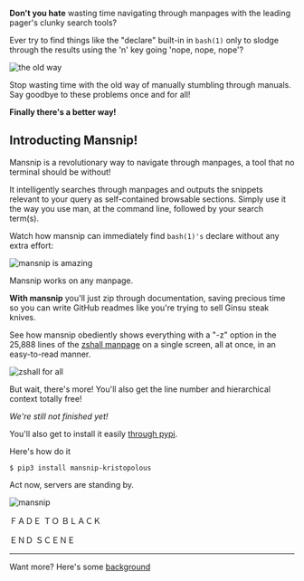 **Don't you hate** wasting time navigating through manpages with the leading pager's clunky search tools?

Ever try to find things like the "declare" built-in in `bash(1)` only to slodge through the results using the 'n' key going 'nope, nope, nope'? 

![the old way](http://i.9ol.es/animate.gif)

Stop wasting time with the old way of manually stumbling through manuals. Say goodbye to these problems once and for all!

**Finally there's a better way!**

## Introducting Mansnip! 

Mansnip is a revolutionary way to navigate through manpages, a tool that no terminal should be without!

It intelligently searches through manpages and outputs the snippets relevant to your query as self-contained browsable sections. 
Simply use it the way you use man, at the command line, followed by your search term(s).

Watch how mansnip can immediately find `bash(1)'s` declare without any extra effort:

![mansnip is amazing](http://i.9ol.es/msfade.webp)

Mansnip works on any manpage.

**With mansnip** you'll just zip through documentation, saving precious time so you can write GitHub readmes like you're trying to sell Ginsu steak knives.

See how mansnip obediently shows everything with a "-z" option in the 25,888 lines of the [zshall manpage](http://gsp.com/cgi-bin/man.cgi?section=1&topic=zshall) on a single screen, all at once, in an easy-to-read manner.

![zshall for all](http://i.9ol.es/mansnip.webp)

But wait, there's more! You'll also get the line number and hierarchical context totally free!

*We're still not finished yet!*

You'll also get to install it easily [through pypi](https://pypi.org/project/mansnip-kristopolous/). 

Here's how do it 

`$ pip3 install mansnip-kristopolous` 

Act now, servers are standing by.

![mansnip](http://i.9ol.es/man1.jpg)

ＦＡＤＥ ＴＯ  ＢＬＡＣＫ

ＥＮＤ ＳＣＥＮＥ

---

Want more? Here's some [background](background.md) 
